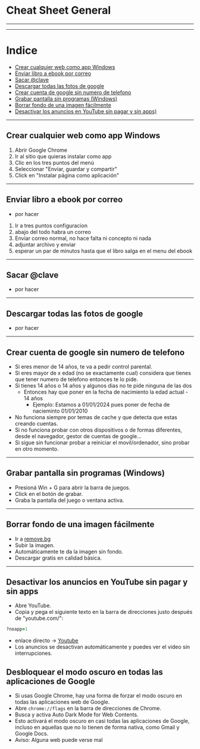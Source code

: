 # Cheat Sheet General

---
---

# Indice
  - [Crear cualquier web como app Windows](#crear-cualquier-web-como-app-windows)
  - [Enviar libro a ebook por correo](#Enviar-libro-a-ebook-por-correo)
  - [Sacar @clave](#Sacar-@clave)
  - [Descargar todas las fotos de google](#Descargar-todas-las-fotos-de-google)
  - [Crear cuenta de google sin numero de telefono](#Crear-cuenta-de-google-sin-numero-de-telefono)
  - [Grabar pantalla sin programas (Windows)](#Grabar-pantalla-sin-programas-(Windows))
  - [Borrar fondo de una imagen fácilmente](#Borrar-fondo-de-una-imagen-fácilmente)
  - [Desactivar los anuncios en YouTube sin pagar y sin apps)](#Desactivar-los-anuncios-en-YouTube-sin-pagar-y-sin-apps)
---     

##  Crear cualquier web como app Windows
1. Abrir Google Chrome
2. Ir al sitio que quieras instalar como app
3. Clic en los tres puntos del menú
4. Seleccionar "Enviar, guardar y compartir"
5. Click en "Instalar página como aplicación"

---

## Enviar libro a ebook por correo
  - por hacer
1. Ir a tres puntos configuracion
2. abajo del todo habra un correo
3. Enviar correo normal, no hace falta ni concepto ni nada
4. adjuntar archivo y enviar
5. esperar un par de minutos hasta que el libro salga en el menu del ebook

---

## Sacar @clave
  - por hacer

---

## Descargar todas las fotos de google
  - por hacer

---

## Crear cuenta de google sin numero de telefono
  - Si eres menor de 14 años, te va a pedir control parental.
  - Si eres mayor de x edad (no se exactamente cual) considera que tienes que tener numero de telefono entonces te lo pide.
  - Si tienes 14 años o 14 años y algunos dias no te pide ninguna de las dos
    - Entonces hay que poner en la fecha de nacimiento la edad actual - 14 años
      - Ejemplo: Estamos a 01/01/2024 pues poner de fecha de nacieminto 01/01/2010
  - No funciona siempre por temas de cache y que detecta que estas creando cuentas.
  - Si no funciona probar con otros dispositivos o de formas diferentes, desde el navegador, gestor de cuentas de google...
  - Si sigue sin funcionar probar a reiniciar el movil/ordenador, sino probar en otro momento.

  --- 

  ## Grabar pantalla sin programas (Windows)
  - Presioná Win + G para abrir la barra de juegos.
  - Click en el botón de grabar.
  - Graba la pantalla del juego o ventana activa.

  ---

  ## Borrar fondo de una imagen fácilmente
  - Ir a [remove.bg](https://www.remove.bg/)
  - Subir la imagen.
  - Automáticamente te da la imagen sin fondo.
  - Descargar gratis en calidad básica.

  ---

  ## Desactivar los anuncios en YouTube sin pagar y sin apps
  - Abre YouTube.
  - Copia y pega el siguiente texto en la barra de direcciones justo después de "youtube.com/":
  ```ruby
  ?noapp=1
  ``` 
  - enlace directo → [Youtube](https://www.youtube.com/?noapp=1)
  - Los anuncios se desactivan automáticamente y puedes ver el video sin interrupciones.

  ## Desbloquear el modo oscuro en todas las aplicaciones de Google
  - Si usas Google Chrome, hay una forma de forzar el modo oscuro en todas las aplicaciones web de Google.
  - Abre `chrome://flags` en la barra de direcciones de Chrome.
  - Busca y activa Auto Dark Mode for Web Contents.
  - Esto activará el modo oscuro en casi todas las aplicaciones de Google, incluso en aquellas que no lo tienen de forma nativa, como Gmail y Google Docs.
  - Aviso: Alguna web puede verse mal 